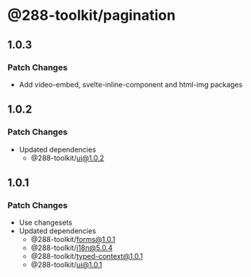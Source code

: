 # @288-toolkit/pagination

## 1.0.3

### Patch Changes

- Add video-embed, svelte-inline-component and html-img packages

## 1.0.2

### Patch Changes

- Updated dependencies
  - @288-toolkit/ui@1.0.2

## 1.0.1

### Patch Changes

- Use changesets
- Updated dependencies
  - @288-toolkit/forms@1.0.1
  - @288-toolkit/i18n@5.0.4
  - @288-toolkit/typed-context@1.0.1
  - @288-toolkit/ui@1.0.1
